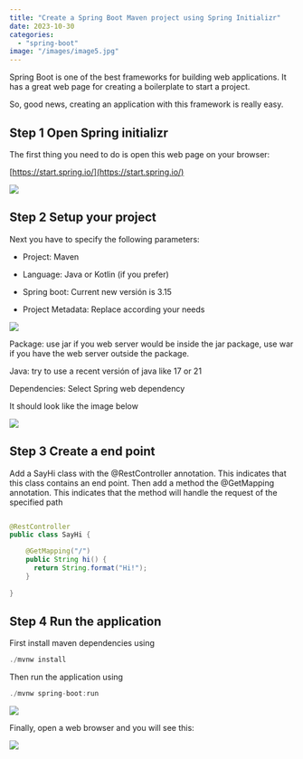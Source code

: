 ```yaml
---
title: "Create a Spring Boot Maven project using Spring Initializr"
date: 2023-10-30
categories: 
  - "spring-boot"
image: "/images/image5.jpg"
---
```


Spring Boot is one of the best frameworks for building web applications. It has a great web page for creating a boilerplate to start a project.

So, good news, creating an application with this framework is really easy.

## **Step 1 Open Spring initializr**

The first thing you need to do is open this web page on your browser:

[https://start.spring.io/](https://start.spring.io/)

![](/images/image5.jpg)

## **Step 2 Setup your project**

Next you have to specify the following parameters:

- Project: Maven

- Language: Java or Kotlin (if you prefer)

- Spring boot: Current new versión is 3.15

- Project Metadata: Replace according your needs

![](/images/image1.jpg)

Package: use jar if you web server would be inside the jar package, use war if you have the web server outside the package.

Java: try to use a recent versión of java like 17 or 21

Dependencies: Select Spring web dependency

It should look like the image below

![](/images/image2.jpg)

## **Step 3 Create a end point**

Add a SayHi class with the @RestController annotation. This indicates that this class contains an end point. Then add a method the @GetMapping annotation. This indicates that the method will handle the request of the specified path

```java

@RestController
public class SayHi {

    @GetMapping("/")
    public String hi() {
      return String.format("Hi!");
    }
    
}
```

## **Step 4 Run the application**

First install maven dependencies using

```java
./mvnw install
```

Then run the application using

```java
./mvnw spring-boot:run
```

![](/images/image3.jpg)

Finally, open a web browser and you will see this:

![](/images/image4.jpg)
